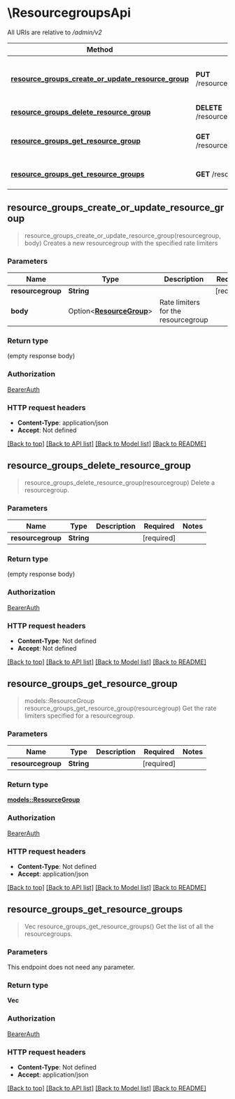 # \ResourcegroupsApi

All URIs are relative to */admin/v2*

Method | HTTP request | Description
------------- | ------------- | -------------
[**resource_groups_create_or_update_resource_group**](ResourcegroupsApi.md#resource_groups_create_or_update_resource_group) | **PUT** /resourcegroups/{resourcegroup} | Creates a new resourcegroup with the specified rate limiters
[**resource_groups_delete_resource_group**](ResourcegroupsApi.md#resource_groups_delete_resource_group) | **DELETE** /resourcegroups/{resourcegroup} | Delete a resourcegroup.
[**resource_groups_get_resource_group**](ResourcegroupsApi.md#resource_groups_get_resource_group) | **GET** /resourcegroups/{resourcegroup} | Get the rate limiters specified for a resourcegroup.
[**resource_groups_get_resource_groups**](ResourcegroupsApi.md#resource_groups_get_resource_groups) | **GET** /resourcegroups | Get the list of all the resourcegroups.



## resource_groups_create_or_update_resource_group

> resource_groups_create_or_update_resource_group(resourcegroup, body)
Creates a new resourcegroup with the specified rate limiters

### Parameters


Name | Type | Description  | Required | Notes
------------- | ------------- | ------------- | ------------- | -------------
**resourcegroup** | **String** |  | [required] |
**body** | Option<[**ResourceGroup**](ResourceGroup.md)> | Rate limiters for the resourcegroup |  |

### Return type

 (empty response body)

### Authorization

[BearerAuth](../README.md#BearerAuth)

### HTTP request headers

- **Content-Type**: application/json
- **Accept**: Not defined

[[Back to top]](#) [[Back to API list]](../README.md#documentation-for-api-endpoints) [[Back to Model list]](../README.md#documentation-for-models) [[Back to README]](../README.md)


## resource_groups_delete_resource_group

> resource_groups_delete_resource_group(resourcegroup)
Delete a resourcegroup.

### Parameters


Name | Type | Description  | Required | Notes
------------- | ------------- | ------------- | ------------- | -------------
**resourcegroup** | **String** |  | [required] |

### Return type

 (empty response body)

### Authorization

[BearerAuth](../README.md#BearerAuth)

### HTTP request headers

- **Content-Type**: Not defined
- **Accept**: Not defined

[[Back to top]](#) [[Back to API list]](../README.md#documentation-for-api-endpoints) [[Back to Model list]](../README.md#documentation-for-models) [[Back to README]](../README.md)


## resource_groups_get_resource_group

> models::ResourceGroup resource_groups_get_resource_group(resourcegroup)
Get the rate limiters specified for a resourcegroup.

### Parameters


Name | Type | Description  | Required | Notes
------------- | ------------- | ------------- | ------------- | -------------
**resourcegroup** | **String** |  | [required] |

### Return type

[**models::ResourceGroup**](ResourceGroup.md)

### Authorization

[BearerAuth](../README.md#BearerAuth)

### HTTP request headers

- **Content-Type**: Not defined
- **Accept**: application/json

[[Back to top]](#) [[Back to API list]](../README.md#documentation-for-api-endpoints) [[Back to Model list]](../README.md#documentation-for-models) [[Back to README]](../README.md)


## resource_groups_get_resource_groups

> Vec<String> resource_groups_get_resource_groups()
Get the list of all the resourcegroups.

### Parameters

This endpoint does not need any parameter.

### Return type

**Vec<String>**

### Authorization

[BearerAuth](../README.md#BearerAuth)

### HTTP request headers

- **Content-Type**: Not defined
- **Accept**: application/json

[[Back to top]](#) [[Back to API list]](../README.md#documentation-for-api-endpoints) [[Back to Model list]](../README.md#documentation-for-models) [[Back to README]](../README.md)

